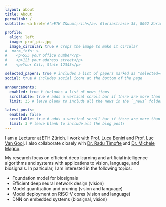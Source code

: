 ```yaml
---
layout: about
title: About
permalink: /
subtitle: <a href='#'>ETH Z&uuml;rich</a>. Gloriastrasse 35, 8092 Zürich

profile:
  align: left
  image: prof_pic.jpg
  image_circular: true # crops the image to make it circular
#  more_info: >
#    <p>555 your office number</p>
#    <p>123 your address street</p>
#    <p>Your City, State 12345</p>

selected_papers: true # includes a list of papers marked as "selected={true}"
social: true # includes social icons at the bottom of the page

announcements:
  enabled: true # includes a list of news items
  scrollable: true # adds a vertical scroll bar if there are more than 3 news items
  limit: 35 # leave blank to include all the news in the `_news` folder

latest_posts:
  enabled: false
  scrollable: true # adds a vertical scroll bar if there are more than 3 new posts items
  limit: 3 # leave blank to include all the blog posts
---
```


I am a Lecturer at ETH Z&uuml;rich. I work with 
<a class="text-white-link" href="https://scholar.google.com/citations?user=8riq3sYAAAAJ&hl=en" class="text-blue">Prof. Luca Benini</a>
and <a class="text-white-link" href="https://scholar.google.com/citations?user=TwMib_QAAAAJ&hl=en&oi=ao" class="text-blue">Prof. Luc Van Gool</a>. 
I also collaborate closely with 
<a class="text-white-link" href="https://www.informatik.uni-wuerzburg.de/computervision/" class="text-blue">Dr. Radu Timofte</a> and
<a class="text-white-link" href="https://scholar.google.com/citations?user=ytj7UUcAAAAJ&hl=en&oi=ao" class="text-blue">Dr. Michele Magno</a>.

My research focus on efficient deep learning and artificial intelligence algorithms and systems with applications to vision, language, and biosignals.
In particular, I am interested in the following topics:
  - Foundation model for biosignals
  - Efficient deep neural network design (vision)
  - Model quantization and pruning (vision and language)
  - Model deployment on RISC-V cores (vision and language)
  - DNN on embedded systems (biosignal, vision)


[//]: # (Write your biography here. Tell the world about yourself. Link to your favorite [subreddit]&#40;http://reddit.com&#41;. You can put a picture in, too. The code is already in, just name your picture `prof_pic.jpg` and put it in the `img/` folder.)

[//]: # ()
[//]: # (Put your address / P.O. box / other info right below your picture. You can also disable any of these elements by editing `profile` property of the YAML header of your `_pages/about.md`. Edit `_bibliography/papers.bib` and Jekyll will render your [publications page]&#40;/al-folio/publications/&#41; automatically.)

[//]: # ()
[//]: # (Link to your social media connections, too. This theme is set up to use [Font Awesome icons]&#40;https://fontawesome.com/&#41; and [Academicons]&#40;https://jpswalsh.github.io/academicons/&#41;, like the ones below. Add your Facebook, Twitter, LinkedIn, Google Scholar, or just disable all of them.)
